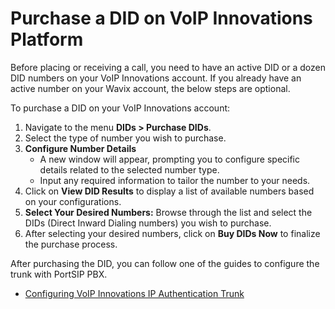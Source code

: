 # Purchase a DID on VoIP Innovations Platform

Before placing or receiving a call, you need to have an active DID or a dozen DID numbers on your VoIP Innovations account. If you already have an active number on your Wavix account, the below steps are optional.

To purchase a DID on your VoIP Innovations account:

1. Navigate to the menu **DIDs > Purchase DIDs**.
2. Select the type of number you wish to purchase.
3. **Configure Number Details**
   * A new window will appear, prompting you to configure specific details related to the selected number type.
   * Input any required information to tailor the number to your needs.
4. Click on **View DID Results** to display a list of available numbers based on your configurations.
5. **Select Your Desired Numbers:** Browse through the list and select the DIDs (Direct Inward Dialing numbers) you wish to purchase.
6. After selecting your desired numbers, click on **Buy DIDs Now** to finalize the purchase process.

After purchasing the DID, you can follow one of the guides to configure the trunk with PortSIP PBX.

* [Configuring VoIP Innovations IP Authentication Trunk](configuring-voip-innovations-ip-authentication-trunk.md)

